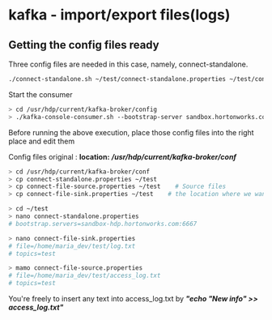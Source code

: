 # kafka - import/export files\(logs\)

## Getting the config files ready

Three config files are needed in this case, namely, connect-standalone.

```bash
./connect-standalone.sh ~/test/connect-standalone.properties ~/test/connect-file-source.properties ~/test/connect-file-sink.properties
```

Start the consumer

```bash
> cd /usr/hdp/current/kafka-broker/config
> ./kafka-console-consumer.sh --bootstrap-server sandbox.hortonworks.com:6667 --zookeeper sandbox-hdp.hortonworks.com:2181 --topic test 

```

Before running the above execution, place those config files into the right place and edit them

Config files original : **location:** _**/usr/hdp/current/kafka-broker/conf**_

```bash
> cd /usr/hdp/current/kafka-broker/conf
> cp connect-standalone.properties ~/test
> cp connect-file-source.properties ~/test    # Source files
> cp connect-file-sink.properties ~/test    # the location where we wanna to write 
```

```bash
> cd ~/test
> nano connect-standalone.properties
# bootstrap.servers=sandbox-hdp.hortonworks.com:6667

> nano connect-file-sink.properties
# file=/home/maria_dev/test/log.txt
# topics=test

> mamo connect-file-source.properties
# file=/home/maria_dev/test/access_log.txt
# topics=test
```

You're freely to insert any text into access\_log.txt by _**"echo "New info" &gt;&gt; access\_log.txt"**_

